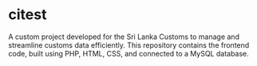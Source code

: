 # citest
A custom project developed for the Sri Lanka Customs to manage and streamline customs data efficiently. This repository contains the frontend code, built using PHP, HTML, CSS, and connected to a MySQL database.
